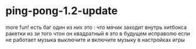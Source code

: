 # ping-pong-1.2-update
more fun!
есть баг один из них это :
что мячик заходит внутрь хитбокса ракетки из зи того чтон он квадратный я это в будущем исправолю
если не работает музыка
выключите и включите музыку
в настройках игры
